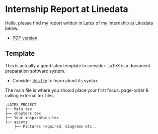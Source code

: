 #  Internship Report at Linedata
Hello, please find my report written in Latex of my internship at Linedata below.
- [PDF version](pfa_yaya.pdf)


## Template
This is actually a good latex template to consider. LaTeX is a document preparation software system.

- Consider [this file](aide-memoire_Latex.pdf) to learn about its syntax


The main file is where you should place your first focus: page-order & calling external tex files.

``` 
.LATEX_PROJECT
├── Main.tex
├── chapters.tex
├── Your inspiration.tex
├── assets
    ├── Pictures required, diagrams etc..

